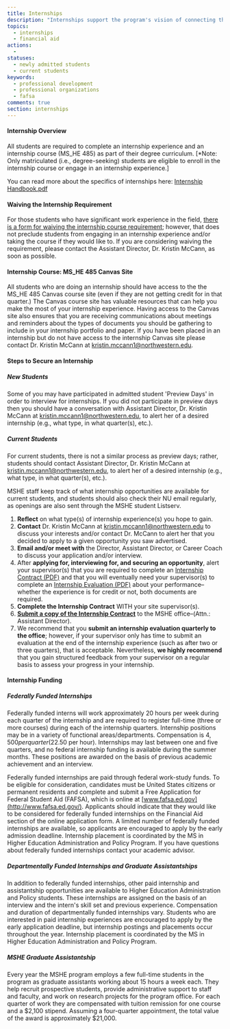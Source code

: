```yaml
---
title: Internships
description: "Internships support the program's vision of connecting theory to practice and support students' development as higher education professionals. Read more about waiving the internship requirement, the internship course (MSHE 485), steps to securing an internship, and internship funding."
topics:
  - internships
  - financial aid
actions:
  -
statuses:
  - newly admitted students
  - current students
keywords:
  - professional development
  - professional organizations
  - fafsa
comments: true
section: internships
---
```



#### Internship Overview

All students are required to complete an internship experience and an internship course (MS_HE 485) as part of their degree curriculum. [\*Note: Only matriculated (i.e., degree-seeking) students are eligible to enroll in the internship course or engage in an internship experience.]

You can read more about the specifics of internships here: [Internship Handbook.pdf](https://northwestern.box.com/shared/static/8q1ruv7ksl49x294l5sf.pdf)

#### Waiving the Internship Requirement

For those students who have significant work experience in the field, [there is a form for waiving the internship course requirement](https://northwestern.box.com/s/nqnl0s0864aikb1mmj2uh8si4h3jwlp2); however, that does not preclude students from engaging in an internship experience and/or taking the course if they would like to. If you are considering waiving the requirement, please contact the Assistant Director, Dr. Kristin McCann, as soon as possible.

#### Internship Course: MS_HE 485 Canvas Site

All students who are doing an internship should have access to the the MS_HE 485 Canvas course site (even if they are not getting credit for in that quarter.) The Canvas course site has valuable resources that can help you make the most of your internship experience. Having access to the Canvas site also ensures that you are receiving communications about meetings and reminders about the types of documents you should be gathering to include in your internship portfolio and paper. If you have been placed in an internship but do not have access to the internship Canvas site please contact Dr. Kristin McCann at [kristin.mccann1@northwestern.edu](mailto:kristin.mccann1@northwestern.edu).

#### Steps to Secure an Internship

##### New Students

Some of you may have participated in admitted student 'Preview Days' in order to interview for internships. If you did not participate in preview days then you should have a conversation with Assistant Director, Dr. Kristin McCann at [kristin.mccann1@northwestern.edu](mailto:kristin.mccann1@northwestern.edu), to alert her of a desired internship (e.g., what type, in what quarter(s), etc.).

##### Current Students

For current students, there is not a similar process as preview days; rather, students should contact Assistant Director, Dr. Kristin McCann at [kristin.mccann1@northwestern.edu](mailto:kristin.mccann1@northwestern.edu), to alert her of a desired internship (e.g., what type, in what quarter(s), etc.).

MSHE staff keep track of what internship opportunities are available for current students, and students should also check their NU email regularly, as openings are also sent through the MSHE student Listserv.

1. **Reflect** on what type(s) of internship experience(s) you hope to gain.
2. **Contact** Dr. Kristin McCann at [kristin.mccann1@northwestern.edu](mailto:kristin.mccann1@northwestern.edu) to discuss your interests and/or contact Dr. McCann to alert her that you decided to apply to a given opportunity you saw advertised.
3. **Email and/or meet with** the Director, Assistant Director, or Career Coach to discuss your application and/or interview.
4. After **applying for, interviewing for, and securing an opportunity**, alert your supervisor(s) that you are required to complete an [Internship Contract (PDF)](https://northwestern.box.com/s/ts367jd66aleu3a7ej6s657wcfylldts) and that you will eventually need your supervisor(s) to complete an [Internship Evaluation (PDF)](https://northwestern.box.com/s/35k14adupzpgqto2c7ua8xpoxbecmrb8) about your performance–whether the experience is for credit or not, both documents are required.
5. **Complete the Internship Contract** WITH your site supervisor(s).
6. **[Submit a copy of the Internship Contract](mailto:kristin.mccann1@northwestern.edu)** to the MSHE office–(Attn.: Assistant Director).
7. We recommend that you **submit an internship evaluation quarterly to the office**; however, if your supervisor only has time to submit an evaluation at the end of the internship experience (such as after two or three quarters), that is acceptable. Nevertheless, **we highly recommend** that you gain structured feedback from your supervisor on a regular basis to assess your progress in your internship.


#### Internship Funding

##### Federally Funded Internships

Federally funded interns will work approximately 20 hours per week during each quarter of the internship and are required to register full-time (three or more courses) during each of the internship quarters. Internship positions may be in a variety of functional areas/departments. Compensation is $4,500 per quarter ($22.50 per hour). Internships may last between one and five quarters, and no federal internship funding is available during the summer months. These positions are awarded on the basis of previous academic achievement and an interview.

Federally funded internships are paid through federal work-study funds. To be eligible for consideration, candidates must be United States citizens or permanent residents and complete and submit a Free Application for Federal Student Aid (FAFSA), which is online at [www.fafsa.ed.gov](http://www.fafsa.ed.gov/). Applicants should indicate that they would like to be considered for federally funded internships on the Financial Aid section of the online application form. A limited number of federally funded internships are available, so applicants are encouraged to apply by the early admission deadline. Internship placement is coordinated by the MS in Higher Education Administration and Policy Program. If you have questions about federally funded internships contact your academic advisor.

##### Departmentally Funded Internships and Graduate Assistantships

In addition to federally funded internships, other paid internship and assistantship opportunities are available to Higher Education Administration and Policy students. These internships are assigned on the basis of an interview and the intern's skill set and previous experience. Compensation and duration of departmentally funded internships vary. Students who are interested in paid internship experiences are encouraged to apply by the early application deadline, but internship postings and placements occur throughout the year. Internship placement is coordinated by the MS in Higher Education Administration and Policy Program.

##### MSHE Graduate Assistantship

Every year the MSHE program employs a few full-time students in the program as graduate assistants working about 15 hours a week each. They help recruit prospective students, provide administrative support to staff and faculty, and work on research projects for the program office. For each quarter of work they are compensated with tuition remission for one course and a $2,100 stipend. Assuming a four-quarter appointment, the total value of the award is approximately $21,000.
